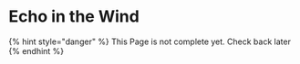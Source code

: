 # Echo in the Wind

{% hint style="danger" %}
This Page is not complete yet. Check back later
{% endhint %}

<figure><img src="https://github.com/user-attachments/assets/48755463-f35c-42a6-8a6c-f2c94828863f" alt=""><figcaption></figcaption></figure>
